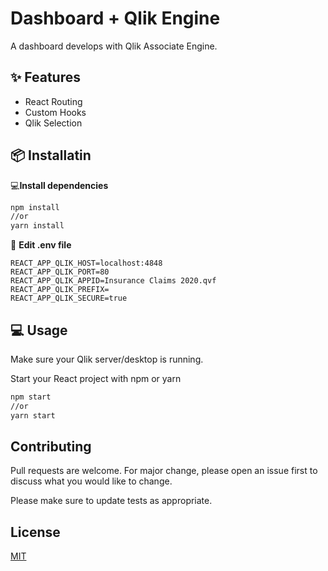 # Dashboard + Qlik Engine

A dashboard develops with Qlik Associate Engine.

## ✨ Features

-   React Routing
-   Custom Hooks
-   Qlik Selection

## 📦 Installatin

💻**Install dependencies**

```zsh
npm install
//or
yarn install
```

📝 **Edit .env file**

```env
REACT_APP_QLIK_HOST=localhost:4848
REACT_APP_QLIK_PORT=80
REACT_APP_QLIK_APPID=Insurance Claims 2020.qvf
REACT_APP_QLIK_PREFIX=
REACT_APP_QLIK_SECURE=true
```

## 💻 Usage

Make sure your Qlik server/desktop is running.

Start your React project with npm or yarn

```zsh
npm start
//or
yarn start
```

## Contributing

Pull requests are welcome.
For major change, please open an issue first to discuss what you would like to change.

Please make sure to update tests as appropriate.

## License

[MIT](https://choosealicense.com/licenses/mit/)

